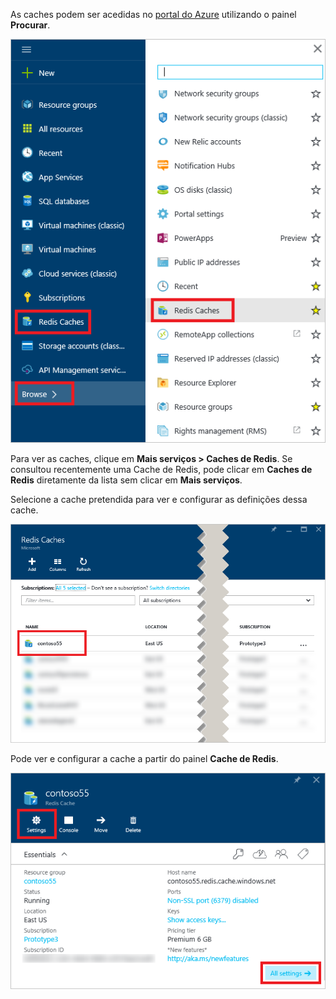 As caches podem ser acedidas no [portal do Azure](https://portal.azure.com) utilizando o painel **Procurar**.

![Painel de Navegação da Cache de Redis do Azure](media/redis-cache-browse/redis-cache-browse.png)

Para ver as caches, clique em **Mais serviços > Caches de Redis**. Se consultou recentemente uma Cache de Redis, pode clicar em **Caches de Redis** diretamente da lista sem clicar em **Mais serviços**.

Selecione a cache pretendida para ver e configurar as definições dessa cache.

![Lista de Caches de Redis do Azure após a Procura ](media/redis-cache-browse/redis-caches.png)

Pode ver e configurar a cache a partir do painel **Cache de Redis**.

![Todas as Definições da Cache de Redis](media/redis-cache-browse/redis-cache-blade.png)



<!--HONumber=Dec16_HO3-->


